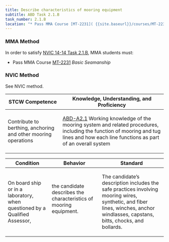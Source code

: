```yaml
---
title: Describe characteristics of mooring equipment
subtitle: ABD Task 2.1.B 
task_number: 2.1.B
location: "* Pass MMA Course [MT-2231]( {{site.baseurl}}/courses/MT-2231) *Basic Seamanship*" 
---
```



### MMA Method

In order to satisfy  [NVIC 14-14  Task  2.1.B]({{site.baseurl}}/assets/images/nvic-14-14.pdf), MMA students must:

* Pass MMA Course [MT-2231]( {{site.baseurl}}/courses/MT-2231) *Basic Seamanship*


### NVIC Method

<a onclick="togglevisibility('nvic_methods')" >See NVIC method.</a>

<div id='nvic_methods' class='hide'>

<table>
<thead>
<tr>
<th class='forty'> STCW Competence </th>
<th class='sixty'> Knowledge, Understanding, and Proficiency </th>
</tr>
</thead>




<tbody>
<tr><td markdown='1'>

Contribute to berthing, anchoring and other mooring operations

</td><td markdown='1'>

[ABD-A2.1](../../tables/25.html#ABD-A2.1) Working knowledge of the mooring system and related procedures, including the function of mooring and tug lines and how each line functions as part of an overall system

</td></tr>


</tbody>
</table>


<table>
<thead>
<tr><th class='twenty'>  Condition </th><th class='twenty'> Behavior </th><th  class='sixty'>Standard </th></tr>
</thead>
<tbody >



<tr><td markdown='1'>

On board ship or in a laboratory, when questioned by a Qualified Assessor,

</td><td markdown='1'>

the candidate describes the characteristics of mooring equipment.

<br>

<div class="tooltip">
<span class="tooltiptext">
</span>
</div>


</td><td markdown='1'>

The candidate’s description includes the safe practices involving mooring wires, synthetic, and fiber lines, winches, anchor windlasses, capstans, bitts, chocks, and bollards. 

</td></tr>
</tbody>
</table>
</div>
